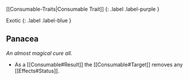 
[[Consumable-Traits|Consumable Trait]]
{: .label .label-purple }

Exotic
{: .label .label-blue }

## Panacea
*An almost magical cure all.*
* As a [[Consumable#Result]] the [[Consumable#Target]] removes any [[Effects#Status]].

